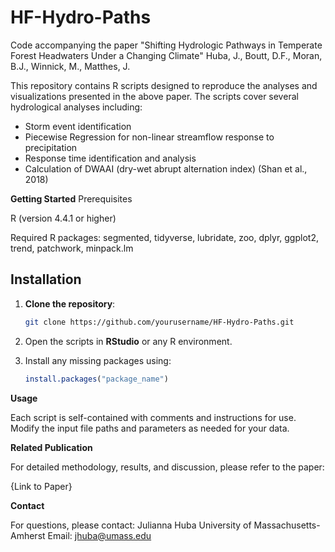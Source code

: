 # HF-Hydro-Paths

Code accompanying the paper "Shifting Hydrologic Pathways in Temperate Forest Headwaters Under a Changing Climate"
Huba, J., Boutt, D.F., Moran, B.J., Winnick, M., Matthes, J.

This repository contains R scripts designed to reproduce the analyses and visualizations presented in the above paper. The scripts cover several hydrological analyses including:
- Storm event identification 
- Piecewise Regression for non-linear streamflow response to precipitation
- Response time identification and analysis
- Calculation of DWAAI (dry-wet abrupt alternation index) (Shan et al., 2018)

**Getting Started**
Prerequisites

R (version 4.4.1 or higher)

Required R packages: segmented, tidyverse, lubridate, zoo, dplyr, ggplot2, trend, patchwork, minpack.lm

## **Installation**

1. **Clone the repository**:
    ```bash
    git clone https://github.com/yourusername/HF-Hydro-Paths.git
    ```
2. Open the scripts in **RStudio** or any R environment.

3. Install any missing packages using:
    ```r
    install.packages("package_name")
    ```

**Usage**

Each script is self-contained with comments and instructions for use. Modify the input file paths and parameters as needed for your data.

**Related Publication**

For detailed methodology, results, and discussion, please refer to the paper:

{Link to Paper}

**Contact**

For questions, please contact:
Julianna Huba
University of Massachusetts-Amherst
Email: jhuba@umass.edu
